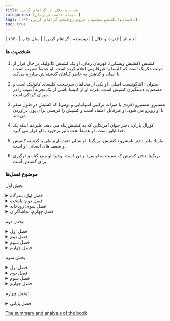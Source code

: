 ```yaml
---
title: قدرت و جلال از گراهام گرین
categories: [ادبیات داستانی,رمان]
tags: [داستان,انگلیس,پیشنهاد سروش روحبخش,گراهام گرین,۱۹۴۰]
toc: true
---
```


| نام اثر | قدرت و جلال |
| نویسنده | گراهام گرین |
| سال چاپ | ۱۹۴۰  |


### شخصیت ها

1. کشیش (کشیش ویسکی): قهرمان رمان، او یک کشیش کاتولیک در حال فرار از دولت مکزیک است که کلیسا را ​​غیرقانونی اعلام کرده است. او عمیقاً معیوب است، با ایمان و گناهش به خاطر گناهان گذشته‌اش مبارزه می‌کند.

2.  ستوان : آنتاگونیست اصلی، او یکی از مخالفان سرسخت کلیسای کاتولیک است و مصمم به دستگیری کشیش است. نفرت او از کلیسا ناشی از یک تجربه آسیب زا در دوران کودکی است.

3. مستیزو: مستیزو (فردی با میراث ترکیبی اسپانیایی و بومی) که کشیش در طول سفر با او روبرو می شود. او غیرقابل اعتماد است و کشیش را فرصتی برای پول درآوردن می‌داند.

4. کورال یاران: دختر جوان آمریکایی که به کشیش پناه می دهد. علیرغم اینکه یک خداناباور است، او عمیقاً تحت تأثیر برخورد با او قرار می گیرد.

5. ماریا: مادر دختر نامشروع کشیش، بریگیتا. او نشان دهنده ارتباطی با گذشته کشیش و ضعف های انسانی او است.

6. بریگیتا: دختر کشیش که نسبت به او سرد و دور است. وجود او منبع گناه و درگیری برای کشیش است.

### موضوع فصل‌ها
بخش اول

<details>
  <summary>فصل اول: بندرگاه</summary>

فصل اول The Power and the Glory به ملاقات آقای Tench، دندانپزشک انگلیسی که در مکزیک زندگی می کند، و کشیش-قهرمان داستان که خود را به عنوان یک "کوک" به تنچ معرفی می کند، متمرکز است. کشیش مخفیانه قصد دارد از آزار و شکنجه مذهبی بیشتر فرار کند و با کشتی به ورا کروز (یک شهر بندری مکزیک) در ژنرال اوبرگون که در اسکله پناه می‌گیرد، فرار کند، حتی اگر تنچ به او گفته است که مردی به نام لوپز به کشیش‌های دیگر کمک کرده است. فرار، چند هفته پیش توسط پلیس تیراندازی شد.

تنچ و کشیش سپس به دفتر تنچ می روند و در آنجا با هم براندی می نوشند. آنها توسط پسری قطع می شود (بعداً متوجه می شویم که او لوئیس است، پسری مکزیکی که نقش کلیدی و نمادینی را در رمان بازی خواهد کرد) که می گوید مادرش در حال مرگ است و به دکتر نیاز دارد (بدیهی است که یک تعبیر برای یک کشیش، که می تواند آخرین مراسم را برای افراد در حال مرگ اجرا کند). کشیش پسر را تعقیب می کند و در دوردست، ژنرال اوبرگون از ساحل رودخانه دور می شود. به طور تصادفی، کشیش به طور ناخواسته، مخفف خود را پشت سر می گذارد، که در داخل جلد یک رمان شلخته، La Eterna Martir، مبدل شده است.

یکی از اولین چیزهایی که باید در این فصل اول متوجه شد، ارجاعات فراوان گرین به زوال است. آنها نمادگرایی را از پیش نشان می دهند که در بقیه کتاب رخ خواهد داد. به عنوان مثال، ژنرال اوبرگون به طول سی یارد را در نظر بگیرید. به نظر می رسد که به زودی غرق خواهد شد. در بهترین حالت، کشتی احتمالاً بیش از دو یا سه سال یا کمتر در صورت مواجهه با طوفان شدید زنده نخواهد ماند. رفتن او به موقع کاملاً غیرمنتظره است.

علاوه بر این، اولین خاطره تنچ مربوط به یک گِل دور ریخته شده از دهان است که توسط پدر دندانپزشکش در سطل زباله پرتاب شده است. زندگی تنچ "بی ریشه" است، همانطور که او به راحتی اعتراف می کند، و خاطرنشان می کند که در حرفه خود "ماسه ریخته است"، و بنابراین، جای تعجب نیست که وقتی دو لیوان برای براندی پایین می آورد، باید شن و ماسه را پاک کند. از آنها

در حالی که تنچ به سمت اسکله می رود تا ببیند آیا سیلندر اتر او با گاز نمادین خواب آورش وارد شده است یا خیر، او از حالت تهوع تکان می خورد و مرتباً هدف خود را فراموش می کند. تنچ مدام بلغم را از گلویش پاک می کند و صفرا را به کوچه های خالی و مالیخولیایی می ریزد. روزهای او بیهوده است، زیرا هیچ کس قبل از ساعت پنج به دندانپزشکی او نخواهد آمد و توصیه او به کشیش به اندازه دندانپزشکی او بی ارزش است.

</details>


<details>
  <summary>فصل دوم: پایتخت</summary>

در این فصل، رئیس پلیس (جفه) به ستوان اطلاع می دهد که شنیده است که هنوز یک کشیش در مکزیک تمرین می کند و این کشیش سعی کرده است "هفته گذشته به ورا کروز برود." جفی صورتی و شل و ول شکایت می کند که فرماندار او را تحت فشار قرار می دهد تا کشیش را بگیرد، اگرچه او نمی داند چه شکلی است، و تنها عکسی از او عکسی است که سال ها قبل در یک مهمانی عشای ربانی گرفته شده است.

ستوان به عکس روزنامه سالخورده کشیش جوان نگاه می کند که چاق و بی ضرر به نظر می رسد و سپس آن را با تصویری از سارق بانک و قاتل جیمز کالوور که در چشمان ستوان یک "مرد واقعی" است، مقایسه می کند. ستوان، البته، متوجه نمی شود که کشیش از زمانی که کشیش Concepción بوده، دستخوش تغییرات فیزیکی شگرفی شده است.

در همین حال، مادر لوئیس جوان (اکنون بهبود یافته) کتابی با تقوا را برای خانواده‌اش می‌خواند و وقتی لوئیس از او درباره پدر خوزه، کشیشی که برای فرار از آزار و شکنجه با ازدواج خود را رسوا کرد، از او سوال می‌پرسد، ابراز انزجار می‌کند. او احساس مهربانی بیشتری نسبت به کشیشی دارد که زمانی که او بیمار بود به او مراجعه کرد - کسی که به گفته کوچکترین دخترش "بوی خنده دار داشت." بدون شک، کشیش-قهرمان داستان یک "کشیش ویسکی" است - یعنی یک الکلی.

تقریباً در همین زمان، در قسمت دیگری از شهر، پدر خوزه، مردی چاق، سرخورده، کشیش متاهل، توسط همسر آزاردهنده و خودکش به رختخواب فراخوانده می شود. و همچنین توسط بچه های همسایه بیرون بی رحمانه مورد تمسخر قرار می گیرد و صدای ناله های بینی همسر پدر خوزه را تقلید می کند.

همچنین در این فصل توجه داشته باشید که ستوان که با بیزاری به عکس روزنامه کشیش خیره می شود، چندین ویژگی از همین کشیشی دارد که به زودی او را شکار خواهد کرد. سربازان ناخواسته و ژنده پوش ستوان اعضای "پاریس" او هستند، محلی که او به طور اجتناب ناپذیری به آن زنجیر شده است، و توجه داشته باشید که او با تحقیر جلوتر از مردان لباس پوشیده و بد انضباط خود حرکت می کند. در موازی دیگر، مانند لباس کشیش در Concepción. یونیفورم تمیز و تمیز افسر او را از مردمان متمایز می کند. همچنین، ستوان به همان اندازه متعصب است که یک الهیدان پرشور است: او احساس می کند که به راحتی می تواند جنسیت را قربانی کند تا یک حالت کامل بسازد. گرین می‌گوید در واقع «چیزی شبیه به یک کشیش در راهپیمایی دقیق او وجود دارد».
</details>

<details>
  <summary>فصل سوم: رودخانه</summary>

صحنه تغییر می کند: کاپیتان فلوس، مدیر شرکت موز آمریکای مرکزی، هنگامی که از یک سفر کاری در بالای رودخانه به خانه بازمی گردد، توسط همسرش، تریکس، مورد استقبال قرار می گیرد. او به او اطلاع می دهد که یک پلیس (ستوان) با دخترشان، کورال، صحبت می کند، که او ترتیبی داد که افسر یک شب در ایوان بخوابد. اکنون، افسر منتظر است تا با یاران صحبت کند.

ستوان که از کاپیتان یاران چیزی در مورد "آخرین کشیش" شکار شده نمی‌فهمد، خانواده را ترک می‌کند و کورال به پدرش که شوکه شده است می‌گوید که کشیشی که ستوان او را شکار می‌کند در انبار پنهان شده است. کورال با امتناع از دادن مجوز به ستوان برای جستجوی محل، جان کشیش را نجات داد. بعداً در فصل، مرجان برای کشیش مقداری غذا و آبجو می آورد و او قول می دهد که همیشه محافظ او باشد. در انبار، کشیش به کورال توضیح می دهد که تلاش او برای فرار به ورا کروز یک ماه پیش رخ داده است. او می خواهد یک حقه کارت به دختر نشان دهد، اما کورال هیچ کارتی ندارد. کشیش مزرعه را ترک می‌کند و به دهکده‌ای می‌رود، جایی که گرچه خسته است، مجبور می‌شود اعترافات را بشنود، زیرا پنج سال است که مردم آنجا توسط یک کشیش ملاقات نکرده‌اند.

پس در این فصل می‌بینیم که کاپیتان فلوس نیز مانند کشیش «رها شده» است، اما از نظر خونسردی و کج‌خلقی اخلاقی، مردی شاد است. در مقابل، کشیش مرد شادی نیست. او مطمئن است که اسقف در مکزیکوسیتی حتی نمی داند یا اهمیتی نمی دهد که او زنده است. برخلاف کشیش، فلوس غیرمسئول است، و با وجود شرایط سخت خانواده اش، در قایق خود آواز می خواند و طعم ساندویچ خود را می چشد، طعمی که در هوای آزاد بیشتر می شود. چشمانش آبی و بی انعکاس است و حافظه اش متخلخل است.

Fellows یک شخصیت پیلاتس است. او از هرگونه دخالت انسانی عقب نشینی می کند. او به کورال هشدار می دهد که به کشیش کمک نکند زیرا از مقاماتی می ترسد که با رنج آنها در مکزیک زندگی می کند. او همانطور که پیلاطس ممکن است هنگام تصمیم‌گیری درباره سرنوشت مسیح این کار را انجام داده باشد، صحبت می‌کند: «ما کاری نداریم که در سیاست آنها دخالت کنیم.» سپس یاران درخواست کشیش برای براندی را با شکوه انتقاد می‌کنند.

کاپیتان فلوس با چشمانی مانند دریاچه در بالای کوه، لحظه ای در تنهایی خود آرام می شود. او مشکلات خود را قبل از اینکه بر او تأثیر بگذارد، دور می کند. از نظر او تمساح های درنده در آواز او به قزل آلای محض تبدیل می شوند. او با صدای بلند برای خودش آواز می خواند و به جز صدای قایق موتوری اش، با یادآوری تجربیات دوران جنگش کاملاً تنهاست. او قادر به درک ظرافت های ترس های روانی نیست، حتی اگر ظاهراً سرباز خوبی بود، به خصوص زمانی که خطر واضح و قابل مشاهده بود. او دائماً به زمان شجاعت قبلی در ساعت صفر برمی گردد، آهنگ هایی که به طور مبهم از سنگرهای جنگ زده فرانسه به یادگار مانده است. Fellows دیگر یک اصل راهنما برای زندگی خود ندارد، و او قوانین رفتاری خود را بسیار شبیه به سرودن اشعار از هم گسیخته خود تنظیم می کند - یعنی متناسب با موقعیت. او از مشکلات خاص اجتناب می کند: ترس همسرش از مرگ، تب، و بیابان متجاوز، و شروع بلوغ دخترش، همراه با میل جنسی اولیه آن.
</details>

<details>
  <summary>فصل چهارم: تماشاگران</summary>

در این فصل که ساختاری شبیه به یک کلاژ چند صحنه ای دارد، گرین به ما نشان می دهد: آقای تنچ، دندانپزشک، در انتظار یک بیمار و شروع نامه ای به همسرش، سیلویا، و سپس شنیدن صدای زنگ ژنرال اوبرگون. کشتی قدیمی ضعیف از ورا کروز بازگشته است.

در همین حال، پادره خوزه از ترس اینکه اقوام آنیتا کوچولو ممکن است به خود ببالند اگر بخواهد قبل از گذاشتن بدنش در زمین دعای "رسمی" بخواند، از انجام این کار امتناع می کند. در قسمت دیگری از شهر، لوئیس هنگام خواندن برای او و خواهرانش، تقوای آزاردهنده مادر مذهبی‌اش را رد می‌کند. و در قسمتی دیگر از شهر، مرجان سیزده ساله، با قبول مسئولیت والدین ناتوان خود، دستور می‌دهد تا محموله‌ای از موز را برای حمل در ژنرال اوبرگون به سرعت به اسکله ببرند. در کانتینا، ستوان متوجه می شود که فرماندار به او اجازه داده است تا به گروگان ها شلیک کند تا "آخرین کشیش" قبل از شروع فصل باران گرفته شود. با این حال، نه جف و نه فرماندار چنین دستوراتی را به صورت مکتوب ارائه نمی کنند. لوئیس و چند پسر دیگر تپانچه ستوان را تحسین می کنند، عملی که کاملاً در تضاد با آنچه در فصل آخر این رمان رخ می دهد، زمانی که لوئیس، پس از اعدام کشیش، تف به تفنگ ستوان می اندازد، خواهد بود.

واضح است که هر یک از شخصیت های این قسمت به دنبال رزق و روزی از گذشته هستند و در هر موردی این تلاش محکوم به بیهودگی است. تنچ فقط به همسرش نامه می نویسد تا به کسی بفهماند که او هنوز زنده است. از قضا، او به زمان تکیه می کند که خاطره دست خطش را از ذهن مادرشوهر مسلط و مداخله گرش، خانم ماردایک پاک می کند. به عنوان یک دندانپزشک، او به درد عادت کرده است. درد دیگر معنای کمی دارد او دیگر احساس نمی کند، و مانند پدر خوزه، ترجیح می دهد احساس دلتنگی کند تا اینکه هیچ احساسی نداشته باشد.

در این زمینه، توجه داشته باشید که پدر لوئیس ارادت همسرش به کتاب مقدس احساساتی شده را بهانه می‌کند، زیرا این کتاب نمایانگر تمام آنچه از احساسات دوران کودکی در مردم مکزیک باقی مانده است. در مقابل، یاران جوان مرجانی هرگز گذشته کودکی نداشته اند. او در ده سالگی هم ایمان و هم احساسات خود را از دست داد. او از نظر روانی "به صلیب کشیده شده است" - و در اینجا، از نظر فیزیولوژیکی، به ویژه در صحنه ای که با خستگی شانه های دردناک خود را به دیوار سوزان تکیه می دهد.

در سخت ترین شرایط، شخصیت ها عمدتاً به آداب معاشرت و تصویر اجتماعی فکر می کنند. ما معتقدیم که اعضای خانواده دختر کوچک مرده، آنیتا، می خواهند به خود ببالند که پدر خوزه بر سر قبر او دعا کرده است. مادر آنیتا احساس می کند که پدر خوزه باید توضیح دهد که چرا دخترش اینقدر جوان مرده و باعث ناراحتی زیادی شده است. پدر خوزه، از اینکه دوباره به عنوان یک کشیش خطاب می شود، احساس غرور می کند، حتی اگر برای انجام یک مراسم مذهبی مختصر آنقدر ترسناک است. به همین ترتیب، ستوان می ترسد که نقاشی های دیواری درشت، ضد روحانی و نقاشی شده ممکن است به تصویر وضعیت مترقی او آسیب برساند: "او می خواست هر چیزی را در حالتی که یک خارجی ممکن است باعث تمسخر آن شود را حذف کند."

پس در این فصل، این شخصیت‌ها که به ظاهر اهمیت می‌دهند، کاملاً خودخواه هستند. به عنوان مثال، تنچ متوجه می شود که اگر همسرش دوباره ازدواج کند نامه او ممکن است برای همسرش شرم آور باشد، اما او دلیل می کند که او فقط باید آن را پاره کند. او هرگز فکر نمی کند که نامه ممکن است رهگیری شود. خودخواهی تنچ، مانند خودخواهی دیگران، زاییده پوچی عمیق و ناامیدکننده ای است که بر دولت مکزیک چیره شده است.

گاهی اوقات، پوچی معنوی همبستگی خود را در اشیاء فیزیکی پیدا می کند. تابلویی به "سکوت" فرمان می دهد که پدر خوزه وارد جایی می شود که زمانی باغ خدا بود. در داخل مقبره‌های بزرگ‌تر در گورستان، فضا شبیه آشپزخانه‌ای در خانه‌ای متروک است، شاید شبیه چیزی که خانواده‌ها به زودی آن را ترک خواهند کرد. تابوت آنیتا را می‌توان با فشار جزئی یک کفش جابه‌جا کرد، زیرا به نظر می‌رسد چیزی جز استخوان در آن جای نمی‌گیرد. ساعت 9:30 منع آمد و شد به ایجاد حس عقیمی کمک می کند وقتی پدر مستعفی لوئیس به خیابان تاریک خیره می شود، در حالی که سوسک ها روی بال های شکسته در کف خانه او می خزند. ستوان که به جهان خالی خود فکر می کند، به لوئیس توضیح می دهد که او هرگز کسی را با اسلحه خود نکشته است، اما سلاح مرگبار کپی یک تپانچه آمریکایی است.

کلمات توخالی، رویاهای توخالی، و آینده های خالی در این فصل نقش برجسته ای دارند. تنچ ها از زمان مرگ پسر کوچکشان فقط یک بار نامه رد و بدل کرده اند. علاوه بر این، مرگ فرزند تنچ او را به Fellows، که به زودی یک دختر را از دست می دهد، و به کشیشی مرتبط می کند، که ما متوجه خواهیم شد که دخترش از نظر روحی مرده است. نامه هایی که کورال از Private Tutorials, Ltd. دریافت می کند، در بهترین حالت، سرسری و همیشه با شش هفته تاخیر هستند. گواهی‌های جعلی که او از تحصیل می‌گیرد، حتی توسط هنری بکلی، کارگردان، امضا نمی‌شود، بلکه صرفاً مهر لاستیکی دارند.

شاید پدر لوئیس خلأ عاطفی مردم مکزیک را به بهترین نحو نشان دهد. اگرچه او اعتراف می‌کند که زمانی که کلیسا در مکزیک شکوفا می‌شد، کاتولیک خوبی نبود، اما واقعاً دلتنگ مراسم، موسیقی و چراغ‌ها است. حالا دیگر چیزی وجود ندارد: «اگر ما یک تئاتر داشتیم، اصلاً هر چیزی، نباید احساس می‌کردیم که این‌قدر رها شده‌ایم». نگرش او با امید بیهوده بستگان آنیتا در تضاد است. آنها راضی بودند که با ناامیدی دفن دختر بدون اعمال مذهبی مناسب زندگی کنند، اما با ظاهر شدن پدر خوزه و رد درخواست های آنها، احساسی حتی بدتر از قبل را تجربه می کنند: ناامیدی.

پدر خوزه پر از ناامیدی است و می داند که با زندگی در ناامیدی مرتکب گناهی وحشتناک شده است. او معتقد است که او آنقدر لعنت شده است که رحمت و لطف خدا نمی تواند برای او عمل کند. یأس و گمان (اعتقاد به اینکه خداوند هر انسانی را هر کاری که کرده باشد نجات خواهد داد) دو گناهی هستند که بخشودنی نیستند، زیرا مانع از حالت پشیمانی - یعنی داشتن قلبی خالص و پشیمان می شوند. پدر خوزه در چنگال ناامیدی است که به تمسخر کودکان تمسخرگر رضایت می دهد و به بستر گناه خود باز می گردد. همانطور که گرین می گوید، او مرتکب "گناه نابخشودنی" می شود - یعنی تسلیم ناامیدی.

ویرانی روحی شخصیت ها در عدم اعتماد کامل آنها نیز دیده می شود. تنچ قبل از باز کردن درب خود به روی بیمار تردید می کند. بستگان آنیتا از پدر خوزه التماس می کنند که به آنها اعتماد کند - همانطور که سخنگوی آنها، یک پیرمرد، کلمه "اعتماد" را برای تاکید تکرار می کند. با این حال، پدر خوزه می‌داند که نمی‌توان به آن‌ها اعتماد کرد و از دعایی که توسط یک کشیش برای سایر مردم شهر خوانده می‌شود، به خود می‌بالد.

بوته تنچ، با آلیاژ طلای آن، شبیه یک جام لکه دار است. و با در نظر گرفتن این موضوع، توجه داشته باشید که پدر خوزه با امتناع از دعا برای آنیتا، دستان خود را از مسئولیت می‌شوید، همان‌طور که فلوس به خاطر بی‌توجهی به کشیش فراری، که خودش فاسد است، می‌شوید.

جفی چاق و ستوان لاغر شبیه یک تیم وودویل هستند که در خیابان راه می روند. بیهودگی خنده دار رئیس پلیس در دستمال بیهوده ای که در تلاش بیهوده برای متوقف کردن درد دندان درد به دور فک خود گره زده است، دیده می شود. تبادل کمدین‌ها در حالی انجام می‌شود که ستوان تلاش می‌کند جفی را مجبور کند که در مورد قتل گروگان‌ها متعهد شود.

شخصیت پردازی Coral Fellows بسیاری از نقوش گرین را در بر می گیرد. احساس مسئولیت زودهنگام کورال و رنج او از دست والدین ناتوانش با توصیف ظریف گرین از تغییرات بیوشیمیایی او تشدید می شود. او یک سردرد خفیف دارد و مادرش به او می گوید که فکر می کند به زودی برطرف می شود. خانم یاران، با این حال، اجتناب از مسائل به طور معمول، علت ناراحتی را توضیح نمی دهد. هنگامی که کورال در مورد تولد باکره می پرسد، مادرش مانند بسیاری از والدینی که معتقدند اشاره حتی به غیر رابطه جنسی هم کلامی است، واکنش نشان می دهد. مرجان تعجب می‌کند که چرا اوایل روز اینقدر احساس خستگی می‌کند، و در یک نماد درخشان مسیحی، که نشان می‌دهد مرجان قربانی نادانی والدینش و همچنین بدن شکوفه‌اش شده است، گرین مرجان را به دیوار تکیه داده تا زمانی که شانه‌هایش سوخته شود. . گرین در حالی که برای اولین بار دردهای قاعدگی را تجربه می کند، سردرگمی کورال را به طرز شگفت انگیزی به تصویر می کشد. مانند یک کودک، کورال دلیل می‌کند که درد او ناشی از کرم‌ها نیست و سپس شهود می‌کند که بدنش، به روشی تقریباً معجزه‌آسا، خود را برای این تغییرات هنوز درک نشده آماده کرده است. گرین در توصیف لحظات شگفت انگیز آغاز زنانگی مرجان ها، که به زودی با مرگ کوتاه می شود، بهترین حالت خود را دارد.

ارجاعات موازی به دوران جوانی کورال که از نظر عاطفی رشد کرده است، کنایه های گرین به جنبه های لذت بخش دختری است که می توانست چیزهای زیادی به دنیا ارائه دهد. مرجان به مادر فراموشکارش یادآوری می‌کند که چه روزی است، و او نیز خود به خود متوجه می‌شود که پدرش محصول قایق را آماده نکرده است. او با پذیرفتن مسئولیت‌های خود، به کارگر هندی دستور می‌دهد که سرعت خود را تندتر کند. سپس، هنگامی که کار به پایان نزدیک می شود، کورال دو بار از کارگران سوال می کند تا مطمئن شود که هر دسته از موز حساب شده است. واقعیت سخت دنیای Coral Fellows را پر می کند.

در مقابل، نادرستی داستان خوان جوان کاملاً با واقعیت سرنوشت کورال - و با سرنوشت کشیش فراری - مخالف است. خانواده خوان به شیوه ای سنتی و ساخارین در غم از دست دادن خوان جوان "سوگوار" می شوند، زیرا او تصمیم گرفته است زندگی خود را وقف خدا کند و خانواده و دنیای سکولار را رها کند. خوان که به عنوان کشیش منصوب شده است، مراسم عشای ربانی را در میان خانواده خود توزیع می کند، زیرا گرین دلالت بر اختلاف چشمگیر بین یک ارتباط انسانی که به سختی به دست آمده و خدمات اشتراک رسمی در کتاب مقدس مادر لوئیس است.

علاوه بر این، خوان جوان، بر خلاف کشیش خوش‌گذر و الکلی، روزهای خود را صرف تضعیف (نه سیر کردن) گوشت خود می‌کند. یعنی در ازای پاداش‌های معنوی، حتی آسایش جسمی کوچک را از خود سلب می‌کند.
</details>


بخش دوم:

<details>
  <summary>فصل اول</summary>

چند هفته پس از نجات جان او توسط Coral Fellows، کشیش که ناامیدانه سعی می کند از سربازان فرار کند، به دهکده ای کوچک می رسد. ماریا، مادر فرزندش، بریگیتا، که اکنون حدود شش سال دارد، در اینجا زندگی می کند. روستاییان از کشیش می خواهند که برایشان عشای ربانی بخواند، اما همچنین از او می خواهند که خیلی زود آنجا را ترک کند، زیرا یک گروگان به نام پدرو مونتز، اهل کنسپسیون، پس از پیدا شدن شراب (که در مراسم عشای ربانی استفاده می شود) در دهکده توسط پلیس تیراندازی شد.

کشیش مراسم عشای ربانی را انجام می دهد و با عجله در خدمت سربازان می رسد. او به سختی از دستگیری خودداری می کند زیرا دخترش ابتدا او را به عنوان "پدر" - سپس به عنوان پدرش معرفی می کند. میگل، یک روستایی جوان، گروگان گرفته می شود، زیرا هیچ کس به حضور کشیش خیانت نمی کند، و بعدا، ماریا شراب کشیش را از دست می دهد تا مبادا توسط مقامات پیدا شود.

نیمه دوم فصل به بخش اول مرتبط است، زیرا کشیش باید به یک سکونتگاه بزرگتر سفر کند تا منبع جدیدی از شراب پیدا کند. او در آنجا با یک مستیزو یا نیمه کاست، «شخصیت یهودا» رمان آشنا می شود. مرد اصرار دارد که کشیش را تا کارمن، زادگاه کشیش همراهی کند. ناتوان از رهایی خود از شر بیمار و زیر سوال بردن نیمی از کاست، کشیش در نهایت اعتراف می کند که بله، او یک کشیش است، اما به دلیل این اعتراف، کشیش اکنون نمی تواند وارد کارمن شود، زیرا می داند که مستیزو او را گزارش می دهد و جایزه را دریافت می کند چند ساعت دورتر از دهکده، کشیش نیمه‌کاست بیمار و تب‌دار را به جلو می‌فرستد، که بی‌دردسر بر روی یک قاطر سوار می‌شود، به سمت کارمن، نیم‌کاست، که از پاداش هفتصد پزوی خود محروم شده‌اند، به آرامی به سوی کشیش فریاد می‌زند که او این کار را خواهد کرد. صورتش را فراموش نکن

به دلیل طولانی بودن این فصل، گرین عاقلانه آن را به دو بخش روایی تقسیم می کند. توجه داشته باشید، در این رابطه، کشیش در پایان قسمت اول از روستای ماریا دور می‌شود، و در پایان قسمت دوم، کشیش به دلیل وجود مزه نمی‌تواند وارد کارمن شود. او باید مانند موسی که تقریباً در مقصدی بود که امیدوار بود آرامش پیدا کند، روی برگرداند.

نکته جالب همچنین این واقعیت است که بیگانگی کشیش (حتی با ماریا و دخترش، او صرفاً یک زندانی در میان زندانیان است) و بعداً در فصل، خیریه اولیه او نسبت به نیمه کاست هر دو با اشارات کتاب مقدس مشخص می شوند. ماریا به راحتی تبدیل به مریم می شود، خواهر مارتا که زمانی به مسیح خدمت می کرد. علاوه بر این، خروس در طول فصل سه بار بانگ می‌زند، و به خیانت پیتر به مسیح اشاره می‌کند، در اینجا، «خیانت» پدرو (پیتر) مونتز کشته شده، و بعداً، خیانت آینده نیمه‌کاست به کشیش. "وزن" در پشت زبان کشیش در طول موعظه او با بی لیاقتی او در دریافت عشای ربانی در حالی که در حالت گناه فانی است، ارتباط دارد.
</details>

<details>
  <summary>فصل دوم</summary>

وقایع این بخش چند ماه پس از تلاش کشیش برای فرار به ورا کروز رخ می دهد. در این شهر مرکز استان مکزیک، کشیشی که لباس مته پوشیده است، با گدای ملاقات می کند که قول می دهد برای او شراب تهیه کند. و مطمئناً خیلی زود، کشیش و پسر عموی فرماندار، جفه و یک گدا در اتاق هتل هستند و همه مشروب می خورند. آنها تمام شراب انگور را می نوشند (که کشیش اگر بخواهد مراسم عشاء ربانی بگوید) و در نهایت، کشیش تنها با یک بطری براندی کاملاً تهی شده باقی می ماند (برای مراسم تقدیس مناسب نیست - زمانی که شراب به خون تبدیل می شود). مسیح).

پس از آن، کشیش توسط پیراهن های قرمز تعقیب می شود که بطری براندی او به دیوار کانتینا می خورد. که برای فرار از باران وارد شده است. پس از تعقیب و گریز روحی، که طی آن پدر خوزه از پنهان کردن او امتناع می کند، کشیش به جرم داشتن مشروبات الکلی قاچاق به یک سلول تاریک زندان پرتاب می شود. علاوه بر این، می‌دانیم که مستیزو که می‌گوید می‌تواند کشیش را شناسایی کند، توسط پلیس به همین منظور بازداشت شده است.

واضح است که بسیاری از مضامین و موتیف‌هایی که قبلاً در رمان بیان شده‌اند، در این فصل و همچنین در فصل مهم بعدی که از بسیاری جهات مرکز قدرت و شکوه است، دوباره ظاهر می‌شوند. در اینجا، در فصل 2، همان مراسم توخالی وجود دارد که در فصل 3 کشف خواهیم کرد، و همچنین تصاویر حیوانات مشابه، تکرار امکانات اجتماعی تقلبی، و بازی با کلمه "اعتماد"، که همگی به یکپارچگی این افراد کمک می کنند. فصل‌ها، و علاوه بر این، نمادگرایی مسیحیت زیادی وجود دارد. این فصل خاص به انحراف عجیب یک مراسم عشای ربانی بستگی دارد - شرابی که در یک اتاق خواب تیره و تار به اشتراک گذاشته می شود، در حالی که افراد اشتباه شرابی را که برای مراسم عشاء ربانی استفاده می شود مصرف می کنند - و در نهایت، کشیش تنها با برندی باقی می ماند که برای جشن عشای ربانی کاملاً غیرقابل استفاده است. در همین حال، بیرون، طوفانی سهمگین، وحشت و شرم درونی کشیش را تشدید می کند.

فصل با تفرج مکانیکی مردان و زنان جوان آغاز می شود. روستا، همه ساکت هستند، جنس ها در جهت های جداگانه حرکت می کنند. گرین به صراحت این عمل عقیم را توصیف می کند: "این مانند یک مراسم مذهبی بود که معنایش را از دست داده بود، اما در آن هنوز بهترین لباس های خود را می پوشیدند." فقط پیرزن‌هایی که به‌طور ناگهانی به راهپیمایی می‌پیوندند، صفوف خالی و بی‌معنا را زنده می‌کنند، و گرین پیشنهاد می‌کند که فقط آنها (شاید) برخی از شوخ طبعی‌های گاه به گاه را که در روزهای قبل از پیراهن‌های قرمز رایج بود، حفظ کنند. در خارج از حلقه راهپیمایان، مادربزرگ های پیر بیکار روی صندلی های خود به عقب و جلو تکان می خورند، که با یادگارهایی از گذشته بهتر احاطه شده اند، عکس های خانوادگی. گرین به طنز چنین فعالیت هایی که هسته پایتخت یک ایالت مکزیک را تشکیل می دهند، فکر می کند.

رانندگان تاکسی در حالی که منتظر کرایه‌هایی هستند که هرگز محقق نمی‌شوند، خلأ کشورشان را منعکس می‌کنند، و هتلی که قرار است جشن عشای ربانی در آن برگزار شود، تنها نام سه مهمان را برای بیست اتاقش به رخ می‌کشد. شخصیت‌های اصلی که از طوفان سهمگین، هم هواشناسی و هم سیاسی در امان هستند، عبارات توخالی الهیاتی را تکرار می‌کنند که هسته معنای خود را از دست داده‌اند. بعداً، وقتی پیراهن قرمز شوت بیلیارد او را از دست داد، او به طور خودکار با فریاد به مریم باکره پاسخ می‌دهد. به طور قابل توجهی، این تعجب (مثلاً نوعی دعای انحرافی) به طور تصادفی توسط کشیش ایجاد می شود که در حالی که می خواهد شلیک کند به بازوی پیراهن قرمز ضربه می زند.

هر شخصیت در اینجا نقشی اجتماعی بر خلاف ماهیت واقعی خود بازی می‌کند، و گرین پیشنهاد می‌کند که نقاب حاصل در حالتی بومی است که تمام ارتباطش را با حقیقت الهیات از دست داده است. لباس مته ای که کشیش پوشیده است به طرز لذت بخشی مبهم است. این نظر گرین در مورد ماهیت اقتدارگرایانه کلیسا و همچنین پیشنهادات او مبنی بر اینکه آرمان های کشیش و ستوان از بسیاری جهات قابل تعویض هستند است.

کشیش و سایر مردان در اتاق هتل تمام "قوانین" مصنوعی آداب نوشیدنی اجتماعی را رعایت می کنند. به تحریک گدا، کشیش شراب بسیار باارزش خود را به پسر عموی بانفوذ فرماندار تقدیم می‌کند - زیرا در یک وضعیت بداخلاقی، افراد کم ارزش تبدیل به قدرتمندترین افراد می‌شوند. بنابراین، از همان ابتدا، بطری شرابی که قرار بود برای مراسم عشای ربانی استفاده شود، محکوم به فنا است و متولیان ملت آن را همانطور که کلیسا را ​​مصرف کرده اند، مصرف می کنند.

پسر عموی فرماندار به سرعت از نقش ناخوشایند خود به عنوان یک شبه رسمی به ماهیت واقعی خود به عنوان یک برونگرای شلخته و شریک همراه می رود. با این حال، او رسماً به کشیش هشدار می دهد که براندی ورا کروز ("صلیب واقعی") قاچاق است و سپس اعتراض ناشنیده کشیش را مبنی بر اینکه فقط به خرید شراب علاقه مند است رد می کند. او با ایفای کامل نقش اقتدارگرایانه خود، به کشیش هشدار می دهد که می تواند او را دستگیر کند و کشیش مجبور می شود از تمایل خود برای خرید مقداری شراب دفاعی ضعیف و ضعیف کند.

لباس‌های نامناسب پسر عموی فرماندار با مدیریت ناخوشایند او با قدرت ارتباط دارد و به محض اینکه کشیش موافقت کرد برای شراب اضافی بپردازد، مرد ناگهان نقاب مقتدر خود را رها می‌کند و چندین بار از مرد فراری می‌نوشد. پسر عموی فرماندار با چهره خمیری و کت و شلوار تنگش، به جز سلاح برآمده اش، بیشتر به یک خدمتکار یا پیشخدمت شباهت دارد تا یک مرد با پیامدهای سیاسی.

کشیش قربانی اشکال اجتماعی توخالی و تغییرات ناخوشایند شخصیتی می شود که با آنها همراه است. او متشنج و مطیع پسرعموی فرماندار است و می‌ترسد که درخواست او مبنی بر نان تست با شراب گرانبها را رد کند. و بعداً توجه داشته باشید که دستگیری کشیش توسط پیراهن‌های قرمز کسل‌شده انجام می‌شود که بیشتر سعی می‌کنند با هزینه کشیش سرگرم شوند تا ممنوعیت را اجرا کنند. بعد از اینکه او را می گیرند، با شوخی آشنا با او رفتار می کنند. آنها شبیه کودکانی هستند که در حال انجام یک بازی مخفی کاری هستند. در واقع، پیراهن قرمزی که بیلیارد آن کشیش را به گلوله می بست، به سختی از دوران نوجوانی گذشته است.

این جامعه پذیری نوجوانان همچنان ادامه دارد که کشیش به زندان می رود، پیراهن قرمزها جوک می گویند و به آرامی کشیش را در مورد تلاش او برای فرار جوش می دهند. حتی زندانبان در حالی که در سلول را پشت سرش می کوبد با اطمینان به او دست می زند.

زوال فیزیکی و ناتوانی مکانیکی با این فروپاشی سیاسی در هنجارهای اجتماعی همراه است و گرین پیشنهاد می‌کند که مکانیسم دولت مارکسیستی واقعاً ترسناک است. دینام در این صحنه، در تنها هتل شهر، به خوبی کار می‌کند و شروع به کار می‌کند، و در طول نوشیدن شراب می‌چرخد و انرژی‌های ناامید دولت را نشان می‌دهد. توجه داشته باشید که گدا و کشیش وارد هتل می شوند و "نور" تقریبا خاموش می شود. سپس دوباره سوسو می زند و وضعیت جسمی و روحی کشیش را منعکس می کند - امید اندک او به اینکه اگر بتواند مقداری شراب به دست آورد، ممکن است دوباره عشاء بخواند.

جزئیات کوچک دیگر در این فصل به تصویر کلی ملت بی‌اثر می‌افزاید. اتاق با تخت آهنی یک نفره‌اش، ورود بعدی کشیش به خانه متروکه یاران را نشان می‌دهد. شکاف های موجود در پشه بند به سوسک ها اجازه ورود به اتاق را می دهد و پله های منتهی به طبقه اول با حشرات سیاه پوست سخت پوشیده شده است. کفش‌های پسر عموی فرماندار روی کاشی‌ها جیرجیر می‌زند و او مشروب ممنوعه را از پارگی بزرگ تشک بیرون می‌کشد. در بالای هتل، باران تند و میخ مانند هیچ مهلتی برای گرما ایجاد نمی کند، زیرا شهر پس از طوفان ابر مانند قبل خفه کننده است.

جای تعجب نیست که در این فصل، اعتماد به طور کامل در بین مدیران اصلی کم است. آنها دائماً به یکدیگر دروغ می گویند و دسیسه های آنها یک عالم کوچک از ملت را تشکیل می دهد. گدا وظیفه خود را با گفتن به کشیش که پسر عموی فرماندار فقط به کسی که او به او اعتماد دارد - یعنی گدا - مشروب می‌فروشد، به دست می‌آورد. او یک بار برای پسر عموی فرماندار کار می کرد و ظاهراً محل اسکلت های داخل کمد خود را می داند. گدا توضیح می دهد که پسر عموی مشروب خود را از گمرک آزاد می کند. اما اندکی بعد، مسئول به کشیش می گوید که مشروب را قانونی می آید و باید هزینه آن را بپردازد. او انگیزه‌های بشردوستانه را پشت جمع‌آوری شراب خود ذکر می‌کند و می‌گوید که فقط هزینه‌ای را که خودش برای آن پرداخت کرده است، دریافت می‌کند. پسر عموی فرماندار وقتی متوجه می شود که کشیش پانزده پزو به گدا برای براندی داده، شوکه می شود.

جف به عنوان یک فرد بی‌تفاوت قضاوت می‌شود، اما واضح است که نمی‌توان به او در بیلیارد اعتماد کرد، و توجه داشته باشید که او اصرار دارد که شراب غیرقانونی را "آبجو" نامیده شود. یکی از امتناع او از پذیرفتن مسئولیت تیراندازی به گروگان‌ها یادآوری می‌شود. ، او آگاهانه به "آبجو" در ته بطری "آبجو" اشاره می کند و بعداً به شوخی وانمود می کند که در حال نوشیدن سیدرال است.

در زندان، دروغ ها ادامه دارد. پیراهن قرمز و پلیس در مورد اینکه آیا ستوان باید مزاحم شود یا نه بحث می کنند زیرا جریمه فقط پنج پزو است. اما پیراهن قرمز متعجب است که چه کسی این پول را دریافت می کند، و در یکی از لحظات طنز نادر رمان، کشیش اعلام می کند که هیچ کس این پول را نخواهد گرفت، زیرا او فقط بیست و پنج سنتاوو دارد.

کشیش قربانی اشکال اجتماعی توخالی و تغییرات ناخوشایند شخصیتی می شود که با آنها همراه است. او متشنج و مطیع پسرعموی فرماندار است و می‌ترسد که درخواست او مبنی بر نان تست با شراب گرانبها را رد کند. و بعداً توجه داشته باشید که دستگیری کشیش توسط پیراهن‌های قرمز کسل‌شده انجام می‌شود که بیشتر سعی می‌کنند با هزینه کشیش سرگرم شوند تا ممنوعیت را اجرا کنند. بعد از اینکه او را می گیرند، با شوخی آشنا با او رفتار می کنند. آنها شبیه کودکانی هستند که در حال انجام یک بازی مخفی کاری هستند. در واقع، پیراهن قرمزی که بیلیارد آن کشیش را به گلوله می بست، به سختی از دوران نوجوانی گذشته است.

این جامعه پذیری نوجوانان همچنان ادامه دارد که کشیش به زندان می رود، پیراهن قرمزها جوک می گویند و به آرامی کشیش را در مورد تلاش او برای فرار جوش می دهند. حتی زندانبان در حالی که در سلول را پشت سرش می کوبد با اطمینان به او دست می زند.

زوال فیزیکی و ناتوانی مکانیکی با این فروپاشی سیاسی در هنجارهای اجتماعی همراه است و گرین پیشنهاد می‌کند که مکانیسم دولت مارکسیستی واقعاً ترسناک است. دینام در این صحنه، در تنها هتل شهر، به خوبی کار می‌کند و شروع به کار می‌کند، و در طول نوشیدن شراب می‌چرخد و انرژی‌های ناامید دولت را نشان می‌دهد. توجه داشته باشید که گدا و کشیش وارد هتل می شوند و "نور" تقریبا خاموش می شود. سپس دوباره سوسو می زند و وضعیت جسمی و روحی کشیش را منعکس می کند - امید اندک او به اینکه اگر بتواند مقداری شراب به دست آورد، ممکن است دوباره عشاء بخواند.

جزئیات کوچک دیگر در این فصل به تصویر کلی ملت بی‌اثر می‌افزاید. اتاق با تخت آهنی یک نفره‌اش، ورود بعدی کشیش به خانه متروکه یاران را نشان می‌دهد. شکاف های موجود در پشه بند به سوسک ها اجازه ورود به اتاق را می دهد و پله های منتهی به طبقه اول با حشرات سیاه پوست سخت پوشیده شده است. کفش‌های پسر عموی فرماندار روی کاشی‌ها جیرجیر می‌زند و او مشروب ممنوعه را از پارگی بزرگ تشک بیرون می‌کشد. در بالای هتل، باران تند و میخ مانند هیچ مهلتی برای گرما ایجاد نمی کند، زیرا شهر پس از طوفان ابر مانند قبل خفه کننده است.

جای تعجب نیست که در این فصل، اعتماد به طور کامل در بین مدیران اصلی کم است. آنها دائماً به یکدیگر دروغ می گویند و دسیسه های آنها یک عالم کوچک از ملت را تشکیل می دهد. گدا وظیفه خود را با گفتن به کشیش که پسر عموی فرماندار فقط به کسی که او به او اعتماد دارد - یعنی گدا - مشروب می‌فروشد، به دست می‌آورد. او یک بار برای پسر عموی فرماندار کار می کرد و ظاهراً محل اسکلت های داخل کمد خود را می داند. گدا توضیح می دهد که پسر عموی مشروب خود را از گمرک آزاد می کند. اما اندکی بعد، مسئول به کشیش می گوید که مشروب را قانونی می آید و باید هزینه آن را بپردازد. او انگیزه‌های بشردوستانه را پشت جمع‌آوری شراب خود ذکر می‌کند و می‌گوید که فقط هزینه‌ای را که خودش برای آن پرداخت کرده است، دریافت می‌کند. پسر عموی فرماندار وقتی متوجه می شود که کشیش پانزده پزو به گدا برای براندی داده، شوکه می شود.

جف به عنوان یک فرد بی‌تفاوت قضاوت می‌شود، اما واضح است که نمی‌توان به او در بیلیارد اعتماد کرد، و توجه داشته باشید که او اصرار دارد که شراب غیرقانونی را "آبجو" نامیده شود. یکی از امتناع او از پذیرفتن مسئولیت تیراندازی به گروگان‌ها یادآوری می‌شود. ، او آگاهانه به "آبجو" در ته بطری "آبجو" اشاره می کند و بعداً به شوخی وانمود می کند که در حال نوشیدن سیدرال است.

در زندان، دروغ ها ادامه دارد. پیراهن قرمز و پلیس در مورد اینکه آیا ستوان باید مزاحم شود یا نه بحث می کنند زیرا جریمه فقط پنج پزو است. اما پیراهن قرمز متعجب است که چه کسی این پول را دریافت می کند، و در یکی از لحظات طنز نادر رمان، کشیش اعلام می کند که هیچ کس این پول را نخواهد گرفت، زیرا او فقط بیست و پنج سنتاوو دارد.

</details>

<details>
  <summary>فصل سوم</summary>

کشیش شب را در زندان می گذراند در حالی که زن و شوهری در گوشه ای کثیف از سلول تاریک مشغول عشق ورزیدن هستند. او با پیرمردی صحبت می کند که کشیش های کلیسا دخترش را به دلیل نامشروع بودن از او گرفته اند و همچنین با زنی مغرور و خودپسند صحبت می کند که سعی می کند اخلاق متکبرانه اش را تغییر دهد.

صبح روز بعد، کشیش که نمی تواند جریمه خود را بپردازد، مجبور می شود سطل های مدفوع انسان را خالی کند و سپس شش سلول زندان را بشوید. در یکی از اینها، او با مستیزو نیمه کاست روبرو می شود که می گوید در این زمان کشیش را تحویل نمی دهد زیرا اگر کشیش را در خارج از محیط زندان شناسایی کند، پاداش بیشتری دریافت می کند. کشیش همچنین به گروگان میگل می رسد که به شدت مورد ضرب و شتم قرار گرفته است. در نهایت، ستوان با دلسوزی به کشیش و دادن یک سکه پنج پزو به او پایان می‌دهد، زیرا فکر می‌کند که قهرمان ظاهراً سالخورده دیگر نمی‌تواند کار کند.

شب کشیش در زندان و اسارت او، دنیای کوچکی از کل رمان را تشکیل می‌دهد، و بنابراین گرین بسیاری از نقوش، نمادها و رشته‌های روایتی را که در سرتاسر The Power and the Glory یافت می‌شود، گرد هم می‌آورد. زن وارسته، که کشیش نمی تواند از خودراضی او خلاص شود، ویژگی های مادر لوئیس را با ویژگی های زنان خودراز ریاکارانه ای که کشیش جوان در کنسپسیون از آنها پذیرایی می کرد، ترکیب می کند. او به شدت با زوج عاشق تضاد دارد. به دلیل تقوا و اتکای او به «اشکال دینی»، او نمی‌تواند احساس رها شدن زن دیگر را با انسان دیگری در میان بگذارد. برای کشیش، زن پارسا کسانی را که تصاویر مقدسشان را به دست می‌آورند، نشان می‌دهد و مانند مادر لوئیس، به "کتابهای خوب" افتخار کنید! در خانه هایشان او همچنین از آن دسته افرادی است که در ابتدای فصل قبل توصیف شد و در میان عکس‌های خانوادگی به‌طور غیرمولد روی صندلی خود تکان می‌خورد و از نظر گرافیکی با دندان‌هایش تعریف می‌شود: برخلاف مدیران دیگر در کار، او قوی است - اما آنها شبیه سنگ قبر است

زن سخت و عقیم است و نماد مرگ روح است، مخصوصاً وقتی با خواهرش می رود و هر دو شال سیاه بر سر دارند. توهین زن وارسته به پدر کاتارینا، کشیش را که دخترش نیز نامشروع و برای همیشه از او بیگانه است، شوکه می کند. وقتی پیرزن اصرار می‌کند که کشیش‌ها در گرفتن دختر پیرمرد از او حق داشته‌اند، کشیش فراری تنها پس از یک لحظه تأخیر تأیید می‌کند که او یک کشیش است. احتمالاً اظهارات نازک زن مبنی بر اینکه کشیش ها همیشه درست هستند، حتی در مورد احساسات، دست او را مجبور کرده است.

پس از اینکه کشیش هویت خود را برای گروه اعتراف کرد، زن وارسته سعی می کند او را تغییر دهد و او را یک "دزد خوب" می بیند. اقدامات او، هر چند مضحک و مبهم، تلاش‌های بعدی کشیش برای نجات کالو را از جهنم در حالی که در حال مرگ است، پیش‌بینی می‌کند. زن خستگی ناپذیر در عقیمی اخلاقی خود، التماس می کند که مشکل نوشیدن را می توان بخشید، اما نمی تواند همدردی او را با "حیواناتی" که در میان بوی بد زندان در حال عشقبازی هستند ببخشد. و وقتی کشیش صریحاً می‌گوید که در حال حاضر ترجیح می‌دهد مشروب بنوشد تا خدا، زن عصبانی قبول می‌کند که او واقعاً یک کشیش شیطانی است. شکایتی به اسقف خواهد نوشت!

این فصل به طرق مختلف و متنوع دیگر با بقیه رمان گره خورده است. به سر و صدای خفه شده در زندان توجه کنید. آنها شبیه صداهای کمربند برقی در یک ماشین کوچک هستند و در فصل قبل به یاد دینام در هتل می افتند.

عمل عشقی که در تاریکی ترش و در میان زندانیان دیگر انجام می شود، بسیار شبیه شور و شوق کشیش برای ماریا است که در میان نوشیدن و تنهایی کشیش انجام می شود. همچنین، هنگامی که کشیش ترس خود را از درد هنگام مرگ ابراز می کند، به او گفته می شود که دندان درد بسیار بدتر است. آدم یاد تنچ و جفه می افتد. و همانطور که کشیش خود را شهید می‌داند، می‌خندد و دستور ماریا را به یاد می‌آورد که مسخره کردن کلیسا اشتباه است. در اینجا، «خطبه» کشیش در زندان شبیه سخنان او به روستاییان در مراسم عشای ربانی اوایل رمان است. با این حال، اکنون، اخلاقیات شدید کشیش با شفقت کم شده است. اینجا اوست که اعتراف می کند.
</details>


<details>
  <summary>فصل چهارم</summary>

کشیش شب را در زندان می گذراند در حالی که زن و شوهری در گوشه ای کثیف از سلول تاریک مشغول عشق ورزیدن هستند. او با پیرمردی صحبت می کند که کشیش های کلیسا دخترش را به دلیل نامشروع بودن از او گرفته اند و همچنین با زنی مغرور و خودپسند صحبت می کند که سعی می کند اخلاق متکبرانه اش را تغییر دهد.

صبح روز بعد، کشیش که نمی تواند جریمه خود را بپردازد، مجبور می شود سطل های مدفوع انسان را خالی کند و سپس شش سلول زندان را بشوید. در یکی از اینها، او با مستیزو نیمه کاست روبرو می شود که می گوید در این زمان کشیش را تحویل نمی دهد زیرا اگر کشیش را در خارج از محیط زندان شناسایی کند، پاداش بیشتری دریافت می کند. کشیش همچنین به گروگان میگل می رسد که به شدت مورد ضرب و شتم قرار گرفته است. در نهایت، ستوان با دلسوزی به کشیش و دادن یک سکه پنج پزو به او پایان می‌دهد، زیرا فکر می‌کند که قهرمان ظاهراً سالخورده دیگر نمی‌تواند کار کند.

شب کشیش در زندان و اسارت او، دنیای کوچکی از کل رمان را تشکیل می‌دهد، و بنابراین گرین بسیاری از نقوش، نمادها و رشته‌های روایتی را که در سرتاسر The Power and the Glory یافت می‌شود، گرد هم می‌آورد. زن وارسته، که کشیش نمی تواند از خودراضی او خلاص شود، ویژگی های مادر لوئیس را با ویژگی های زنان خودراز ریاکارانه ای که کشیش جوان در کنسپسیون از آنها پذیرایی می کرد، ترکیب می کند. او به شدت با زوج عاشق تضاد دارد. به دلیل تقوا و اتکای او به «اشکال دینی»، او نمی‌تواند احساس رها شدن زن دیگر را با انسان دیگری در میان بگذارد. برای کشیش، زن پارسا کسانی را که تصاویر مقدسشان را به دست می‌آورند، نشان می‌دهد و مانند مادر لوئیس، به "کتابهای خوب" افتخار کنید! در خانه هایشان او همچنین از آن دسته افرادی است که در ابتدای فصل قبل توصیف شد و در میان عکس‌های خانوادگی به‌طور غیرمولد روی صندلی خود تکان می‌خورد و از نظر گرافیکی با دندان‌هایش تعریف می‌شود: برخلاف مدیران دیگر در کار، او قوی است - اما آنها شبیه سنگ قبر است

زن سخت و عقیم است و نماد مرگ روح است، مخصوصاً وقتی با خواهرش می رود و هر دو شال سیاه بر سر دارند. توهین زن وارسته به پدر کاتارینا، کشیش را که دخترش نیز نامشروع و برای همیشه از او بیگانه است، شوکه می کند. وقتی پیرزن اصرار می‌کند که کشیش‌ها در گرفتن دختر پیرمرد از او حق داشته‌اند، کشیش فراری تنها پس از یک لحظه تأخیر تأیید می‌کند که او یک کشیش است. احتمالاً اظهارات نازک زن مبنی بر اینکه کشیش ها همیشه درست هستند، حتی در مورد احساسات، دست او را مجبور کرده است.

پس از اینکه کشیش هویت خود را برای گروه اعتراف کرد، زن وارسته سعی می کند او را تغییر دهد و او را یک "دزد خوب" می بیند. اقدامات او، هر چند مضحک و مبهم، تلاش‌های بعدی کشیش برای نجات کالو را از جهنم در حالی که در حال مرگ است، پیش‌بینی می‌کند. زن خستگی ناپذیر در عقیمی اخلاقی خود، التماس می کند که مشکل نوشیدن را می توان بخشید، اما نمی تواند همدردی او را با "حیواناتی" که در میان بوی بد زندان در حال عشقبازی هستند ببخشد. و وقتی کشیش صریحاً می‌گوید که در حال حاضر ترجیح می‌دهد مشروب بنوشد تا خدا، زن عصبانی قبول می‌کند که او واقعاً یک کشیش شیطانی است. شکایتی به اسقف خواهد نوشت!

این فصل به طرق مختلف و متنوع دیگر با بقیه رمان گره خورده است. به سر و صدای خفه شده در زندان توجه کنید. آنها شبیه صداهای کمربند برقی در یک ماشین کوچک هستند و در فصل قبل به یاد دینام در هتل می افتند.

عمل عشقی که در تاریکی ترش و در میان زندانیان دیگر انجام می شود، بسیار شبیه شور و شوق کشیش برای ماریا است که در میان نوشیدن و تنهایی کشیش انجام می شود. همچنین، هنگامی که کشیش ترس خود را از درد هنگام مرگ ابراز می کند، به او گفته می شود که دندان درد بسیار بدتر است. آدم یاد تنچ و جفه می افتد. و همانطور که کشیش خود را شهید می‌داند، می‌خندد و دستور ماریا را به یاد می‌آورد که مسخره کردن کلیسا اشتباه است. در اینجا، «خطبه» کشیش در زندان شبیه سخنان او به روستاییان در مراسم عشای ربانی اوایل رمان است. با این حال، اکنون، اخلاقیات شدید کشیش با شفقت کم شده است. اینجا اوست که اعتراف می کند.

</details>

بخش سوم
<details>
  <summary>فصل اول</summary>

این فصل یک افسانه عاشقانه در بحبوحه جست و جوی غم انگیز و مبهم کشیش برای اصلاح خود است. بر این اساس، توصیف گرین از خانه لرها حاکی از ماهیت رویایی و گذرای اقامت کشیش در این واحه «زندگی خوب» است. جزئیاتی که برای به تصویر کشیدن خانواده لرها به کار می رود کاملاً با جزئیات فصل های قبل مخالف است و واکنش کشیش به لرها چندین جنبه از شخصیت او را که قبلاً توسعه نیافته بود آشکار می کند.

در خانه لرها، همه اخبار منسوخ شده است، در تضاد با نزدیک بودن پرواز کشیش. آقای لر یک مجله سه هفته‌ای نیویورک را اسکن می‌کند که حاوی تصاویر قانون‌گذارانی است که چهره‌های تراشیده و خوش‌تراش نشان از سال‌های پیشین کشیش دارد. حتی صفحات مجله تمیز و ترقه است. لهر در حالی که به مرتع کوهستانی خود که علف هایش در باد می چرخند، خیره می شود، آن را ورق می زند. در همان نزدیکی، یک درخت لاله شکوفه می دهد.

در این شانگری لا مکزیکی، کشیشان عملاً از تعرض مصون هستند، اگرچه ممکن است برای ادای مراسم مقدس جریمه جزئی دریافت کنند. اما یک کشیش مرتکب جرمی شد که ظاهراً آنقدر فجیع بود که به مدت یک هفته زندانی شد. کشیش فراری نمی تواند ایده زشت زندان را با آرامش و لطافت این دولت «تقریباً آزاد» مقایسه کند. با این حال، روستا کاملاً از زوال اخلاقی مصون نیست. کشیش در حالی که با شراب فروش بر سر قیمت برندی چانه می زند، از خود می پرسد که آیا زندگی قدیمی در حالت ممنوعه بهتر نبوده است، شاید "ترس و مرگ بدترین چیزها نبودند."

گرین پیشنهاد می کند که سطحی نگری لرها و همشهریانشان در نهایت ویرانگرتر از شرارت مشهود استیزوهای یهودا مانند است. در واقع، دیدگاه کشیش از ریاکاری که او را در شهر احاطه کرده است، بخشی از انگیزه او برای بازگشت با نیمه کاست به زندان و مرگ حتمی است.

خانم لهر تجسم گرین از زندگی سطحی می شود. اگرچه منظور او خوب است، اما توجه داشته باشید که وقتی به سمت رودخانه می رود چقدر مکانیکی و معمولی صحبت می کند و برای هزارمین بار از برادرش می پرسد که چقدر آب خنک یا گرم است. گرین توجه خود را به «کوته‌اندیشی» خود جلب می‌کند، در حالی که به زمین نگاه می‌کند در حالی که برای «تمیز کردن» خود روی چمن‌ها می‌چرخد. بعداً، او احساس وحشت و ناپاک بودن خود را که به طور تصادفی با یک نسخه از پلیس نیوز مواجه شد، بازگو می کند. با این حال، او قاطعانه می‌گوید که این گزارش‌های کثیف «چشم‌هایم را باز کردند» (درباره اینکه دنیا واقعاً چقدر بد بود). با این حال، او احساس گناه می کند، زیرا او در مورد "سوی دیگر زندگی" خوانده است، و جرات ندارد به برادرش در مورد "از دست دادن بی گناهی" خود بگوید. او در این رمان به سخنگوی زندگی بررسی نشده تبدیل می شود، و بنابراین، او هدف اصلی نظر کالبد شکافی گرین است: "دانستن است، نه...؟"

خانم لهر به قدری به ظواهر توجه می کند که وقتی کشیش خیلی زود برمی خیزد و او را با توری مو می بیند ناراحت می شود. بعداً، او اعلام می‌کند که احتمالاً زانو زدن یک دهقان در برابر یک کشیش ضرری ندارد، اگرچه او خاطرنشان می‌کند که برادرش از چنین اطاعتی اخم می‌کند. در حالی که او با ظرافت و آرامی ساندویچ های کشیش را برای سفرش در کاغذ روغنی می پیچد، شبیه یک رویا است که «تأثیر عجیب غیرواقعی» دارد. پیام مستیزو کشیش را از مشغله‌ی ذهنی‌اش با "سرزمین موعود" لاس کاساس بیدار می‌کند، و بنابراین او می‌رود و به خانم لهر اجازه می‌دهد باور کند که بازخواهد گشت. این دنیای متعارف دیگر او را جذب نمی کند.

با مفهوم نیمه شکل‌گرفته‌اش از آیین کاتولیک، آقای لهر، که آنچه را که هیچ تلاشی برای درک آن نکرده است به سخره می‌گیرد، آشکارا با خواهر بی‌فکرش نزدیک است. گرین در یک سکته مغزی استادانه، او را در نیمه فصل می خواباند و بی حالی جسمانی او با بی تفاوتی روحی او مرتبط است. به طور قابل توجهی، او در حال خواب است که کشیش برای سفری که به مرگ بعدی او خواهد بود، حرکت می کند.

لر با عبارتی خسته‌کننده یا اشاره‌ای، ایده‌هایی را که کشیش به شیوه‌ای بسیار عاطفی با آنها زندگی کرده است، کنار می‌گذارد، مفاهیم الهیاتی که در واقع او را تقریباً به جنون سوق داده است. سوراخ‌هایی که میس لهر در جوراب‌های برادرش جستجو می‌کند، نمادی از چروک‌هایی در زره ایده‌آلیستی سردی است که او بین خود و دنیای وسیع احساسات قرار داده است.

نظرات لر درباره کاتولیکیسم کلیشه ای است و برای کسانی که از اعمال کلیسا انتقاد می کنند بدون بررسی مبانی آنها رایج است. پیش از این، گرین تقوا و بیماری کاتولیک ها را بررسی کرد. اکنون او توجه خود را به لوتریان معطوف کرده است. اظهارنظر لهر در مورد تجملات کلیسا و قحطی‌نشینان اهل قحطی، بی‌اهمیت است - اما مؤثر. کشیش را عصبانی می کند. او، مانند مدیر مدرسه، به جمع آوری پول کشیش می پردازد، و نمی تواند وضعیت ویران خود را با ایده هایش در رابطه با علو درجات روحانی مرتبط کند. در بحث در مورد کتاب مقدس گیدئون که برای فروشندگان گذاشته شده است، لهر این امر رایج را زمزمه می کند که کاتولیک ها کتاب مقدس را نمی خوانند. لهر بیشتر مرده است تا زنده، از قضا به شکل حکاکی شده یک اسقف در یک بنای تدفین شبیه است. جای تعجب نیست که کشیش قبل از اینکه به سفرش برود مزاحم او نمی شود.
</details>

<details>
  <summary>فصل دوم</summary>

پس از هفت ساعت در راه و پس از نوشیدن مقداری براندی، کشیش و مستیزو به کلبه ای نزدیک می شوند که قرار است کالور، آمریکایی، در آن در حال مرگ باشد. او داخل است. او از اعتراف به کشیش امتناع می ورزد، اما اعتراف می کند که ممکن است هنگام نوشتن یادداشت می خواسته این کار را انجام دهد. در عوض، کالور اکنون چیزهای دیگری در ذهن خود دارد: او می خواهد کشیش تفنگ و چاقوی او را بپذیرد. ما متوجه می‌شویم - در عین حال کالور متوجه می‌شود - که او هیچ کدام را ندارد. احتمالا پلیس مکزیک آنها را از او گرفته است. پس پیشنهاد او را می‌توان یا به‌عنوان میل واقعی برای دیدن فرار قهرمان داستان یا صرفاً به‌عنوان تمایل کالوور برای کشتن دشمنانش به‌واسطه کشیش تفسیر کرد. در این صحنه، کالور یک نیم جمله مهم را بیان می کند. توجه داشته باشید که او در گفتگو با کشیش اشاره می کند که شاید از سربازان اطلاعی نداشته است! تله: او به کشیش می گوید: "نمی دانستم..."

در این مرحله، البته، موضوع هیچ پیامد واقعی ندارد، زیرا خود فصل بر مصرف براندی توسط کشیش و در نتیجه ناتوانی کشیش در شنیدن درست اعترافات کالوور تمرکز دارد. یک بار دیگر، اعتیاد کشیش به مشروب، او را لعنت می کند.

قبل از نوشیدن براندی، به نظر می رسید که کشیش مردی متحول شده است - او خیرخواه بود و حتی نسبت به امنیت شخصی خود در چارچوب دعوت بزرگتر خود بی توجه بود. با این حال، پس از براندی، او به روش‌های رسمی و آزمایش‌آمیز قدیمی‌اش باز می‌گردد، و تا حدودی مقصر رد کردن آخرین مراسم توسط کالوور است.

در ابتدای فصل، نگرش بی خیال کشیش را می توان به وضوح در برخورد او با ماستیزو دید. او به نیمه کاست می گوید که قاطرها را برگردانند. او کاملاً متقاعد شده است که احتمالاً در کمین، تیراندازی یا دستگیری قرار می گیرد. او می گوید که او هیچ نیازی به قاطر نخواهد داشت، و سپس شرایط قراردادش را انجام می دهد و برای سفر شش روزه پیشنهادی به لاس کاساس، چهل پزو (به طور نمادین، چهل تکه نقره) می دهد. سپس به ماستیزو هشدار می دهد که از محل فرار کند. شاید او این کار را به این دلیل انجام می دهد که به یاد می آورد که یک فرد دیگر (معمولاً "بی گناه" دیگر)، پسر کوچک هندی، به خاطر کالوور درگذشت.

کاهن به همان اندازه که مسیح از یهودا که به او خیانت کرد می فهمد که به او خیانت کرده است. در اینجا، کشیش مجدداً موضع قبلی خود را تأیید می کند که مستیزو "واقعاً بد نیست" و سپس او را در یک فاصله کوتاه از شوخی های دوستانه مسخره می کند.
</details>

<details>
  <summary>فصل سوم</summary>

کشیش دستگیر شده است، و برای مدتی، او و ستوان باید در کنار جسد کالور بنشینند در حالی که منتظر پایان بارش شدید باران هستند. در طول این مدت، با استفاده از بسته‌ای از کارت‌هایی که آقای لهر به او داده است، کشیش می‌تواند ترفند کارتی را که می‌خواست در طول رمان به کسی نشان دهد - «جک پرواز کن» را اجرا کند. سپس، کشیش و ستوان به چند موضوع موضوعی دست می زنند، یکی از آنها اعتراف قهرمان داستان به اینکه غرور او را در مکزیک نگه داشته است.

پس از طوفان، سربازان آماده رفتن می شوند و مستیزو ظاهر می شود و از کشیش درخواست برکت می کند. کشیش می گوید که برای نیمی از کاست دعا خواهد کرد، اما تا زمانی که پول انعام را برنگرداند (که برای اطلاع از محل زندگی کشیش دریافت کرده است) نمی توان برکت داد یا گناهان او بخشیده شد. اگر این کار را انجام دهد، دلیلی بر این خواهد بود که واقعاً پشیمان است.

مردان وارد شهر مرکز استان می شوند و ستوان به کشیش قول می دهد که خدمات پدر خوزه، کشیش متاهل را برای او تضمین کند تا بتواند برای آخرین بار نزد یک کشیش اعتراف کند. اندکی بعد، لوئیس، پسری که در اوایل رمان با او آشنا شدیم، زمانی که مادرش سعی داشت فضایل خوان جوان قدیس‌مانند را به او القا کند، ناگهان ظاهر می‌شود و ستوانی را که کشیش را اسیر کرده بود تحسین می‌کند و از ستوان می‌پرسد. اگر «او را گرفته باشد».

بنابراین، این فصل دارای تعدادی ایده اصلی است، اما تمرکز اصلی آن بر مناظره بین ستوان و کشیش است، بحثی بین سزار و خدا، یا بین دولت و کلیسا. گرین به طرز ماهرانه ای توجه و حتی تعلیق را در میان انتزاعات و انتزاعات حفظ می کند.

فصل چهارم:
همانطور که او قول داده بود، ستوان به ملاقات پدر خوزه می رود و از او می خواهد که اعتراف کشیش را بشنود، اما همسر پدر از ترس از دست دادن حقوق بازنشستگی دولتی خود، شوهر خود را که از قبل ترسیده بود، منع می کند که ترک کند. وقتی ستوان برمی گردد و به کشیش فراری می گوید که پدر خوزه برای شنیدن اعتراف نمی آید، کشیش احساس رها شدن می کند. از ستوان می پرسد که درد مرگ در زمان اعدام چقدر طول می کشد؟

در این فصل، هم ستوان و هم کشیش عمیقاً مأیوس هستند - ستوان، زیرا اکنون که تعقیب و گریز به پایان رسیده است، «بدون هدف» است. و کشیش (در سپیده دم آخرین روز زندگی خود) زیرا احساس می کند که باید با دست خالی با خدا روبرو شود، زیرا هیچ کاری انجام نداده است.

این روند کاهش تورم، رسیدن به نیستی، در این فصل با ستوانی شروع می‌شود که بیرون از پنجره پدر خوزه ایستاده است، بسیار شبیه کسی که برای درخواست لطف به انبار آمده است، یا مانند کشیش فراری که قبلاً انجام داد - زمانی که او انجام داد. از پدر خوزه درخواست حفاظت کرد. پدر خوزه با اشتباه گرفتن هدف ستوان، سوگند یاد می کند که بی گناه است. او به درخواست والدین آنیتا کوچک مرده پاسخ نداد. بر سر قبرش نماز نخواند.

در طول صحنه، توجه داشته باشید که کودکان خندان در اینجا تبدیل به یک تقلید صریح از جوانان در اعترافات می شوند، در حالی که آنها پدر خوزه را از آن طرف "مشبکه" مسخره می کنند. پدر خوزه بار دیگر با چشمان صورتی کوچولو به تصویر کشیده شده است که به ستاره ها نگاه می کند. ستارگان نشان دهنده ارتفاعات بلند دعوت رها شده او هستند و چشمان صورتی کوچک او نشان از حقارت فیزیکی و خوک مانند ازدواج مبتذل او دارد.

پس از رد درخواست ستوان، پدر خوزه می گوید که برای کشیش دعا خواهد کرد، عمل "شستن دست" او یادآور ژست بی معنی کشیش فراری نسبت به مستیزو است که او را ترک کرد (اگرچه کشیش، برخلاف پدر خوزه در اینجا، از نظر الهیات ناتوان بود. تا نیمه کاست پشیمان را از بین ببرند). دستکاری پادره خوزه با شلوار افتاده اش به طور نمادین به عنوان لباس نافرجام او برای یک مراسم کلیسا در نظر گرفته می شود، که باز هم نشان دهنده هوسبازی اوست، اما همدردی صمیمانه او برای یک کشیش همکارش عمق درک پنهانی در اعماق ترس وحشتناک را آشکار می کند. تصویری که از پادره ژوزه می بینیم که صورتش به میله های پنجره اش فشار داده شده است، نشان می دهد که او هرگز از "زندان" ازدواج فحشی خود خارج نخواهد شد.

</details>

<details>
  <summary>فصل چهارم</summary>

کشیش فراری و ستوان دوباره با هم موازی می شوند، این بار در کنایه گرین به "دری" که برای هر دوی آنها برای همیشه مهر و موم شده است. پس از اینکه ستوان عکس های کالوور و کشیش را پاره می کند (به این ترتیب موتیف دیگری در رمان به پایان می رسد)، او با خستگی به خوابی می افتد که حاوی عناصر خنده است و بر عدم یافتن "دری" در یک گذرگاه طولانی (زندگی) تأکید می کند. . کشیش همچنین رویای یک "در" را می بیند - یک درب ارتباطی در حالی که تلاش می کند ارتباط را دوباره با استفاده از کد مورس باز کند. "در" کشیش نشان دهنده عشقی است که کشیش باید نسبت به تمام بشریت احساس می کرد، اما او با وسواس بر چهره باریک دخترش که در کنار زباله دان ایستاده تمرکز کرده است. بنابراین، همانطور که دیدیم، کشیش در دوست داشتن شخصیت های کوچکی که با آنها ملاقات کرده، شکست خورده است. شکست او از نظر گرین، ناکامی در عشق ورزیدن به خداست، کسی که همه مردم را به شکل خود آفرید.

خلوت یکی دیگر از موتیف هایی است که در این فصل تکمیل می شود. وقتی کشیش می شنود که پادره خوزه به سراغش نمی آید، سرش را بین زانوهایش می اندازد: «... انگار همه چیز را رها کرده و رها شده است». ستوان می پرسد آیا کشیش ممکن است دوست داشته باشد آخرین شب خود را در یک سلول مشترک با سایر زندانیان بگذراند، اما کشیش پاسخ می دهد که او می خواهد تنها باشد. او فکر زیادی برای انجام دادن دارد.


</details>

بخش چهارم:
<details>
  <summary>فصل پایانی</summary>

فصل پایانی The Power and the Glory به ما نگاهی مستقیم و آخرین به اکثر شخصیت‌های فرعی در این فیلم می‌دهد - در تضاد کامل با نگاه کوتاه دست سوم به شخصیت اصلی، کشیش، زمانی که او اعدام می‌شود. صحنه ای به روایت آقای تنچ).

در این فصل آخر، کاپیتان فلوس و تریکس سعی می‌کنند از موضوع مرگ دخترشان اجتناب کنند و تصمیم می‌گیرند بقایای او را در مکزیک بگذارند و زندگی جدیدی برای خود در خانه بسازند. در همین حال تنچ برای درمان دندان جفی که ماه هاست مورد بی توجهی قرار گرفته به پایتخت سفر کرده است و به رئیس پلیس توضیح می دهد که همسرش (سیلویا) برای او نامه ای درخواست طلاق کرده است. تنچ با اعدام کشیش ها از نظر جسمی بیمار می شود و به طور انتزاعی، پر کردن دندان را به تعویق می اندازد، زیرا افسر با درد منتظر می ماند. بعداً در فصل، لوئیس جوان، از اینکه ستوان یک "قهرمان واقعی" را کشته است، وحشت زده شده است، به قنداق هفت تیر پلیس تف می اندازد. به طور قابل توجهی، این لوئیس است که با احتیاط فراوان، کشیش جدید را در پایان رمان می پذیرد.

نکته اصلی گرین در این فصل پایانی این است: زندگی ادامه دارد، برخی چیزها تغییر می کنند، و افرادی که به اندازه کافی پویا هستند، کسانی که غریزه زندگی قوی دارند، می توانند مهارهای خود را کنار بگذارند و به درک بیشتری از مهمترین ارزش ها برسند. در زندگی

برای یاران، برای جفه و برای مادر لوئیس، هیچ امیدی وجود ندارد، اما برای تنچ و لوئیس، یک سوسو زدن جزئی از امید وجود دارد. نکته قابل توجه، همانطور که اشاره شد، آخرین وقایع رمان از چشم کشیش دیده نمی شود. در عوض، داستان بر روی شخصیت‌های به اصطلاح فرعی رمان تمرکز می‌کند، زیرا آن‌ها هستند که فرصتی برای تحت‌تاثیر قرار گرفتن از حضور کشیش داشتند و به این دلیل که اکنون که کشیش مرده است، هنوز باید نقش‌های خود را در صفحه شطرنج بازی کنند. .

خانم یاران علیرغم نامه نورا درمانده است و وعده ای دروغین برای زندگی جدید دارد. ما او را می بینیم که چشمانش را از واقعیت می پوشاند، خواستار ادکلن بیشتر می شود و سعی می کند در مورد مرگ کورال چیزی نگوید در حالی که شوهرش را که ناخواسته به آن اشاره می کند، تنبیه می کند. گرین با اظهار نظر خود در مورد اعدام کشیش، بر نادانی خود تأکید می کند: "کشیش های زیادی وجود دارد."

طنز اینجا این است که «کشیشان زیادی» وجود ندارد. این کشیش "آخرین کشیش فعال" است. و طنز دیگر این است: اگر سخنان کشیش در سرنوشت خانم فلووز تأثیری نداشت، بر کورال تأثیر گذاشت. به گفته کاپیتان یاران، کورال خیلی طولانی صحبت می کرد - "انگار چیزهایی را به او گفته بود." با این حال، اکنون که کورال رفته است، احساس فرار از خدمت آقای و خانم یاران به اندازه کافی قوی نیست که مجبور به تحقیق در مورد آنچه که ممکن است کشیش گفته باشد. اگرچه این دو نفر می‌دانند که «به نوعی هیچ‌چیز در جای خود نیست،» آن‌قدر سطحی هستند که نمی‌توانند پیامدهای چنین مفهوم بالقوه عمیقی را درک کنند.

فقدان بینش تنچ آنقدرها هم کامل نیست. اگرچه بینایی او توسط «لکه‌ها» مختل می‌شود – که به‌دلیل سوءهاضمه ایجاد می‌شود، «حجاب» که او از طریق آن می‌بیند، مانند دستمال (به طور نمادین) روی خانم فلوس، دید (یا بینش) او را به طور کامل مسدود نمی‌کند. چشم و پیشانی نامه همسر تنچ احساسات کمی را برمی انگیزد، اما او با کشیشی که قرار است اعدام شود احساس همدلی زیادی می کند. در واقع، گرین به دندانپزشک تا حدودی احیا شده آخرین نگاهی به کشیش می‌کند. تنچ احساس می کند که اعدام کشیش «مثل دیدن تیراندازی به همسایه است» و به یاد می آورد که چگونه این دو مرد زمانی به یک زبان مشترک، انگلیسی صحبت می کردند. احساس فرار تنچ معتبر است.

شکل تنچ بر چهره جفی سایه می اندازد که هنوز از دندان دردش شکایت می کند، دندانی که ظاهراً در همان زمانی که برای اولین بار خبر وجود کشیش مشخص شد، عفونی شد. علاوه بر این، پاراگراف هایی با محوریت Tench تصویر حیوانی رمان را کامل می کنند. کنایه گرین به یک "عرصه" به طرز عجیبی با سرنوشت خوان جوان مقدس با سرنوشت کشیش مشابهت دارد.

داستان خوان جوان همزمان با مرگ کشیشی که از جهات زیادی با قدیس گچ لاکریموز متفاوت است، به پایان می رسد. داستان خوان جوان با یک "توفیق قهرمانانه" به پایان می رسد. در مقابل، کشیش نمی‌تواند بدون کمک به سمت مرگ برود، اگرچه به طور قابل توجهی، او "بهترین" خود را می‌کوشد. در داستان جوان خوان، رئیس پلیس به وضوح متاثر می شود. بیمار تنچ، جفی، حتی به اندازه کافی اهمیت نمی دهد که شاهد اعدام باشد.

در نهایت، این لوئیس است که ماموری می شود که کشیش جدید را دریافت می کند، وسیله ای که رم می تواند به وسیله آن خدمت خود را ادامه دهد. و با تف کردن روی قنداق هفت تیر ستوان، لوئیس به وضوح هم دولت توتالیتر و هم خشونت را به عنوان وسیله ای برای رد می کند.

پایان او اکنون می‌داند که تنها مرد خانه است و بنابراین، در حالی که مادرش می‌خوابد، به کشیش جدید، مردی قدبلند، رنگ پریده و لاغر با «دهان ترش» و «چمدان کوچک» که اکنون آشنا بود، راه می‌دهد.

</details>

[The summary and analysis of the book](https://www.cliffsnotes.com/literature/p/the-power-and-the-glory/about-the-power-and-the-glory)